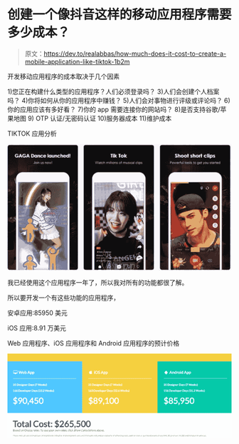 # 创建一个像抖音这样的移动应用程序需要多少成本？

> 原文：<https://dev.to/realabbas/how-much-does-it-cost-to-create-a-mobile-application-like-tiktok-1b2m>

开发移动应用程序的成本取决于几个因素

1)您正在构建什么类型的应用程序？人们必须登录吗？
3)人们会创建个人档案吗？
4)你将如何从你的应用程序中赚钱？
5)人们会对事物进行评级或评论吗？
6)你的应用应该有多好看？
7)你的 app 需要连接你的网站吗？
8)是否支持谷歌/苹果地图
9) OTP 认证/无密码认证
10)服务器成本
11)维护成本

TIKTOK 应用分析

[!['image'](img/06f83741fb382ae121727741d82e9bb6.png)](https://res.cloudinary.com/practicaldev/image/fetch/s--UjFW7CC3--/c_limit%2Cf_auto%2Cfl_progressive%2Cq_auto%2Cw_880/https://qph.fs.quoracdn.net/main-qimg-fdbf4105e11428d4cd5a575873b7da85)

我已经使用这个应用程序一年了，所以我对所有的功能都很了解。

所以要开发一个有这些功能的应用程序，

安卓应用:85950 美元

iOS 应用:8.91 万美元

Web 应用程序、iOS 应用程序和 Android 应用程序的预计价格

[!['image'](img/f30a4f285b241d287c52669ace4c078c.png)](https://res.cloudinary.com/practicaldev/image/fetch/s--XO0XefFX--/c_limit%2Cf_auto%2Cfl_progressive%2Cq_auto%2Cw_880/https://qph.fs.quoracdn.net/main-qimg-0ff500478dc101eb4e3a4cb9cfb5e3b2)